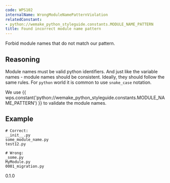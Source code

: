 ```yaml
---
code: WPS102
internalName: WrongModuleNamePatternViolation
relatedConstant:
- python://wemake_python_styleguide.constants.MODULE_NAME_PATTERN
title: Found incorrect module name pattern
---
```


Forbid module names that do not match our pattern.

## Reasoning
Module names must be valid python identifiers. And just like the
variable names - module names should be consistent. Ideally, they
should follow the same rules. For `python` world it is common to use
`snake_case` notation.

We use {{ wps.constant('python://wemake_python_styleguide.constants.MODULE_NAME_PATTERN') }} to
validate the module names.

## Example

    # Correct:
    __init__.py
    some_module_name.py
    test12.py
    
    # Wrong:
    _some.py
    MyModule.py
    0001_migration.py

<div class="versionadded">

0.1.0

</div>